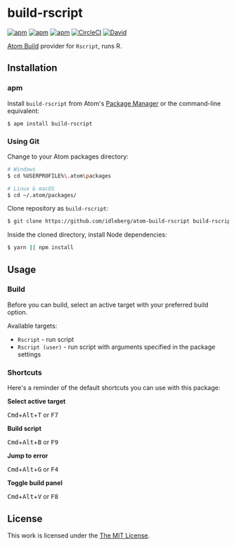 # build-rscript

[![apm](https://img.shields.io/apm/l/build-rscript.svg?style=flat-square)](https://atom.io/packages/build-rscript)
[![apm](https://img.shields.io/apm/v/build-rscript.svg?style=flat-square)](https://atom.io/packages/build-rscript)
[![apm](https://img.shields.io/apm/dm/build-rscript.svg?style=flat-square)](https://atom.io/packages/build-rscript)
[![CircleCI](https://flat.badgen.net/circleci/github/idleberg/atom-build-rscript)](https://circleci.com/gh/idleberg/atom-build-rscript)
[![David](https://img.shields.io/david/idleberg/atom-build-rscript.svg?style=flat-square)](https://david-dm.org/idleberg/atom-build-rscript)

[Atom Build](https://atombuild.github.io/) provider for `Rscript`, runs R.

## Installation

### apm

Install `build-rscript` from Atom's [Package Manager](http://flight-manual.atom.io/using-atom/sections/atom-packages/) or the command-line equivalent:

`$ apm install build-rscript`

### Using Git

Change to your Atom packages directory:

```bash
# Windows
$ cd %USERPROFILE%\.atom\packages

# Linux & macOS
$ cd ~/.atom/packages/
```

Clone repository as `build-rscript`:

```bash
$ git clone https://github.com/idleberg/atom-build-rscript build-rscript
```

Inside the cloned directory, install Node dependencies:

```bash
$ yarn || npm install
```

## Usage

### Build

Before you can build, select an active target with your preferred build option.

Available targets:

* `Rscript` - run script
* `Rscript (user)` - run script with arguments specified in the package settings

### Shortcuts

Here's a reminder of the default shortcuts you can use with this package:

**Select active target**

<kbd>Cmd</kbd>+<kbd>Alt</kbd>+<kbd>T</kbd> or <kbd>F7</kbd>

**Build script**

<kbd>Cmd</kbd>+<kbd>Alt</kbd>+<kbd>B</kbd> or <kbd>F9</kbd>

**Jump to error**

<kbd>Cmd</kbd>+<kbd>Alt</kbd>+<kbd>G</kbd> or <kbd>F4</kbd>

**Toggle build panel**

<kbd>Cmd</kbd>+<kbd>Alt</kbd>+<kbd>V</kbd> or <kbd>F8</kbd>

## License

This work is licensed under the [The MIT License](LICENSE.md).
